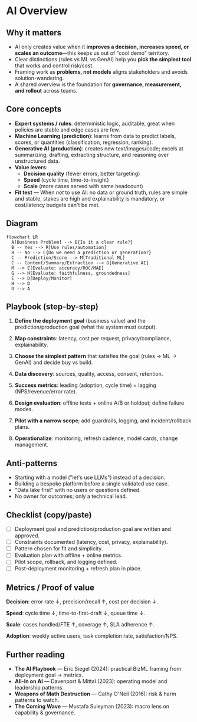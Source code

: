 # AI Overview

## Why it matters
- AI only creates value when it **improves a decision, increases speed, or scales an outcome**—this keeps us out of "cool demo" territory.
- Clear distinctions (rules vs ML vs GenAI) help you **pick the simplest tool** that works and control risk/cost.
- Framing work as **problems, not models** aligns stakeholders and avoids solution-wandering.
- A shared overview is the foundation for **governance, measurement, and rollout** across teams.

## Core concepts
- **Expert systems / rules**: deterministic logic, auditable, great when policies are stable and edge cases are few.
- **Machine Learning (prediction)**: learns from data to predict labels, scores, or quantities (classification, regression, ranking).
- **Generative AI (production)**: creates new text/images/code; excels at summarizing, drafting, extracting structure, and reasoning over unstructured data.
- **Value levers**:  
  - **Decision quality** (fewer errors, better targeting)  
  - **Speed** (cycle time, time-to-insight)  
  - **Scale** (more cases served with same headcount)
- **Fit test** — When *not* to use AI: no data or ground truth, rules are simple and stable, stakes are high and explainability is mandatory, or cost/latency budgets can't be met.

## Diagram
```mermaid
flowchart LR
  A[Business Problem] --> B{Is it a clear rule?}
  B -- Yes --> R[Use rules/automation]
  B -- No --> C{Do we need a prediction or generation?}
  C -- Prediction/Score --> M[Traditional ML]
  C -- Content/Summary/Extraction --> G[Generative AI]
  M --> E[Evaluate: accuracy/ROC/MAE]
  G --> H[Evaluate: faithfulness, groundedness]
  E --> D[Deploy/Monitor]
  H --> D
  D --> A
```

## Playbook (step-by-step)

1. **Define the deployment goal** (business value) and the prediction/production goal (what the system must output).

2. **Map constraints**: latency, cost per request, privacy/compliance, explainability.

3. **Choose the simplest pattern** that satisfies the goal (rules → ML → GenAI) and decide buy vs build.

4. **Data discovery**: sources, quality, access, consent, retention.

5. **Success metrics**: leading (adoption, cycle time) + lagging (NPS/revenue/error rate).

6. **Design evaluation**: offline tests + online A/B or holdout; define failure modes.

7. **Pilot with a narrow scope**; add guardrails, logging, and incident/rollback plans.

8. **Operationalize**: monitoring, refresh cadence, model cards, change management.

## Anti-patterns

- Starting with a model ("let's use LLMs") instead of a decision.
- Building a bespoke platform before a single validated use case.
- "Data lake first" with no users or questions defined.
- No owner for outcomes; only a technical lead.

## Checklist (copy/paste)

- [ ] Deployment goal and prediction/production goal are written and approved.
- [ ] Constraints documented (latency, cost, privacy, explainability).
- [ ] Pattern chosen for fit and simplicity.
- [ ] Evaluation plan with offline + online metrics.
- [ ] Pilot scope, rollback, and logging defined.
- [ ] Post-deployment monitoring + refresh plan in place.

## Metrics / Proof of value

**Decision**: error rate ↓, precision/recall ↑, cost per decision ↓.

**Speed**: cycle time ↓, time-to-first-draft ↓, queue time ↓.

**Scale**: cases handled/FTE ↑, coverage ↑, SLA adherence ↑.

**Adoption**: weekly active users, task completion rate, satisfaction/NPS.

## Further reading

- **The AI Playbook** — Eric Siegel (2024): practical BizML framing from deployment goal → metrics.
- **All-In on AI** — Davenport & Mittal (2023): operating model and leadership patterns.
- **Weapons of Math Destruction** — Cathy O'Neil (2016): risk & harm patterns to watch.
- **The Coming Wave** — Mustafa Suleyman (2023): macro lens on capability & governance.
